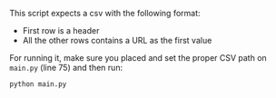 This script expects a csv with the following format:
* First row is a header
* All the other rows contains a URL as the first value

For running it, make sure you placed and set the proper CSV path on `main.py` (line 75) and then run:
```
python main.py
```
